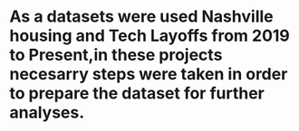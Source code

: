 # As a datasets were used Nashville housing and Tech Layoffs from 2019 to Present,in these projects necesarry steps were taken in order to prepare the dataset for further analyses. 
